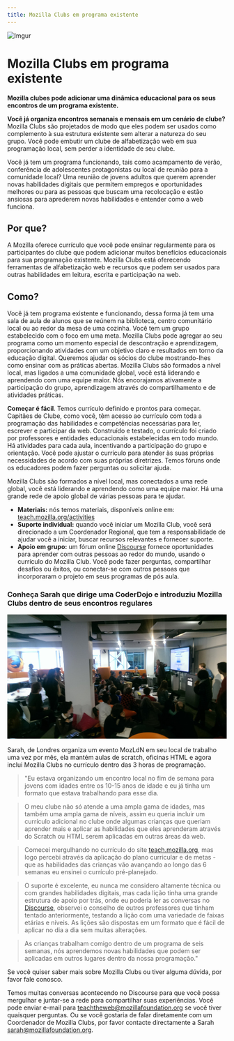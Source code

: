 ```yaml
---
title: Mozilla Clubs em programa existente
---
```

![Imgur](http://i.imgur.com/LWGqCAS.png?1)


# Mozilla Clubs em programa existente


**Mozilla clubes pode adicionar uma dinâmica educacional para os seus encontros de um programa existente.**

**Você já organiza encontros semanais e mensais em um cenário de clube?** Mozilla Clubs são projetados de modo que eles podem ser usados como complemento à sua estrutura existente sem alterar a natureza do seu grupo. Você pode embutir um clube de alfabetização web em sua programação local, sem perder a identidade de seu clube.

Você já tem um programa funcionando, tais como acampamento de verão, conferência de adolescentes protagonistas ou local de reunião para a comunidade local? Uma reunião de jovens adultos que querem aprender novas habilidades digitais que permitem empregos e oportunidades melhores ou para as pessoas que buscam uma recolocação e estão ansiosas para aprederem novas habilidades e entender como a web funciona.

## Por que?
A Mozilla oferece currículo que você pode ensinar regularmente para os participantes do clube que podem adicionar muitos benefícios educacionais para sua programação existente. Mozilla Clubs está oferecendo ferramentas de alfabetização web e recursos que podem ser usados para outras habilidades em leitura, escrita e participação na web.

## Como?
Você já tem programa existente e funcionando, dessa forma já tem uma sala de aula de alunos que se reúnem na biblioteca, centro comunitário local ou ao redor da mesa de uma cozinha. Você tem um grupo estabelecido com o foco em uma meta. Mozilla Clubs pode agregar ao seu programa como um momento especial de descontração e aprendizagem, proporcionando atividades com um objetivo claro e resultados em torno da educação digital. Queremos ajudar os sócios do clube mostrando-lhes como ensinar com as práticas abertas. Mozilla Clubs são formados a nível local, mas ligados a uma comunidade global, você está liderando e aprendendo com uma equipe maior.
Nós encorajamos ativamente a participação do grupo, aprendizagem através do compartilhamento e de atividades práticas.

**Começar é fácil**. Temos currículo definido e prontos para começar. Capitães de Clube,  como você, têm acesso ao currículo com toda a programação das habilidades e competências necessárias para ler, escrever e participar da web. Construído e testado, o currículo foi criado por professores e entidades educacionais estabelecidas em todo mundo. Há atividades para cada aula, incentivando a participação do grupo e orientação.
Você pode ajustar o currículo para atender às suas próprias necessidades de acordo com suas próprias diretrizes. Temos fóruns onde os educadores podem fazer perguntas ou solicitar ajuda. 


Mozilla Clubs são formados a nível local, mas conectados a uma rede global, você está liderando e aprendendo como uma equipe maior. Há uma grande rede de apoio global de várias pessoas para te ajudar.

* **Materiais:** nós temos materiais, disponíveis online em: [teach.mozilla.org/activities](http://teach.mozilla.org/activities)
* **Suporte individual:**  quando você iniciar um Mozilla Club, você será direcionado a um Coordenador Regional, que tem a responsabilidade de ajudar você a iniciar, buscar recursos relevantes e fornecer suporte. 
* **Apoio em grupo:**  um fórum online [Discourse](http://discourse.webmaker.org/) fornece oportunidades para aprender com outras pessoas ao redor do mundo, usando o currículo do Mozilla Club. Você pode fazer perguntas, compartilhar desafios ou êxitos, ou conectar-se com outros pessoas que incorporaram o projeto em seus programas de pós aula.


### Conheça Sarah que dirige uma CoderDojo e introduziu Mozilla Clubs dentro de seus encontros regulares

![Sarah e CoderDojo](img/sarah.png)

Sarah, de Londres organiza um evento MozLdN em seu local de trabalho uma vez por mês, ela mantém aulas de scratch, oficinas HTML e agora inclui Mozilla Clubs no currículo dentro das 3 horas de programação.

> "Eu estava organizando um encontro local no fim de semana para jovens com idades entre os 10-15 anos de idade e eu já tinha um formato que estava trabalhando para esse dia.

>O meu clube não só atende a uma ampla gama de idades, mas também uma ampla gama de níveis, assim eu queria incluir um currículo adicional no clube onde algumas crianças que queriam aprender mais e aplicar as habilidades que eles aprenderam através do Scratch ou HTML serem aplicadas em outras áreas da web.

>Comecei mergulhando no currículo do site [teach.mozilla.org](http://teach.mozilla.org), mas logo percebi através da aplicação do plano curricular e de metas - que as habilidades das crianças vão avançando ao longo das 6 semanas eu ensinei o currículo pré-planejado.

>O suporte é excelente, eu nunca me considero altamente técnica ou com grandes habilidades digitais, mas cada lição tinha uma grande estrutura de apoio por trás, onde eu poderia ler as conversas no [Discourse](http://discourse.webmaker.org/), observei o conselho de outros professores que tinham tentado anteriormente, testando a lição com uma variedade de faixas etárias e níveis.
>As lições são dispostas em um formato que é fácil de aplicar no dia a dia sem muitas alterações.

>As crianças trabalham comigo dentro de um programa de seis semanas, nós aprendemos novas habilidades que podem ser aplicadas em outros lugares dentro da nossa programação."




Se você quiser saber mais sobre Mozilla Clubs ou tiver alguma dúvida, por favor fale conosco.

Temos muitas conversas acontecendo no Discourse para que você possa mergulhar e juntar-se a rede para compartilhar suas experiências. Você pode enviar e-mail para [teachtheweb@mozillafoundation.org](mailto:teachtheweb@mozillafoundation.org) se você tiver quaisquer perguntas. 
Ou se você gostaria de falar diretamente com um Coordenador de Mozilla Clubs, por favor contacte directamente a Sarah [sarah@mozillafoundation.org](mailto:sarah@mozillafoundation.org).